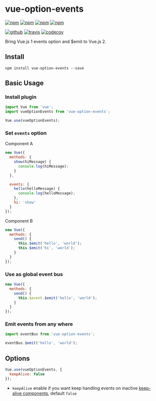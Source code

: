 # vue-option-events

[![npm][npm-version]][npm]
[![npm][npm-size]][npm]
[![npm][npm-downloads]][npm]
[![npm][npm-license]][npm]

[![github][github-issues]][github]
[![travis][travis-build]][travis]
[![codecov][codecov-svg]][codecov]

Bring Vue.js 1 events option and $emit to Vue.js 2.

## Install

```
npm install vue-option-events --save
```

## Basic Usage

### Install plugin

```js
import Vue from 'vue';
import vueOptionEvents from 'vue-option-events';

Vue.use(vueOptionEvents);
```

### Set `events` option

Component A

```js
new Vue({
  methods: {
    show(hiMessage) {
      console.log(hiMessage);
    }
  },

  events: {
    hello(helloMessage) {
      console.log(helloMessage);
    },
    hi: 'show'
  }
});
```

Component B

```js
new Vue({
  methods: {
    send() {
      this.$emit('hello', 'world');
      this.$emit('hi', 'world');
    }
  }
});
```

### Use as global event bus

```js
new Vue({
  methods: {
    send() {
      this.$event.$emit('hello', 'world');
    }
  }
});
```

### Emit events from any where

```js
import eventBus from 'vue-option-events';

eventBus.$emit('hello', 'world');
```

## Options

```js
Vue.use(vueOptionEvents, {
  keepAlive: false
});
```

- `keepAlive` enable if you want keep handling events on inactive [keep-alive components](https://vuejs.org/v2/api/#keep-alive), default `false`

[npm]: https://www.npmjs.com/package/vue-option-events
[npm-version]: https://img.shields.io/npm/v/vue-option-events.svg
[npm-size]: https://img.shields.io/bundlephobia/minzip/vue-option-events.svg
[npm-downloads]: https://img.shields.io/npm/dt/vue-option-events.svg
[npm-license]: https://img.shields.io/npm/l/vue-option-events.svg

[github]: https://github.com/Cweili/vue-option-events
[github-issues]: https://img.shields.io/github/issues/Cweili/vue-option-events.svg

[travis]: https://travis-ci.org/Cweili/vue-option-events
[travis-build]: https://travis-ci.org/Cweili/vue-option-events.svg?branch=master

[codecov]: https://codecov.io/gh/Cweili/vue-option-events
[codecov-svg]: https://img.shields.io/codecov/c/github/Cweili/vue-option-events.svg
